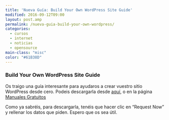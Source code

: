 ```yaml
---
title: 'Nueva Guía: Build Your Own WordPress Site Guide'
modified: 2016-09-12T09:00
layout: post.amp
permalink: /nueva-guia-build-your-own-wordpress/
categories:
  - cursos
  - internet
  - noticias
  - opensource
main-class: "misc"
color: "#61B38D"
---
```


<figure>
    <amp-img on="tap:lightbox1" role="button" tabindex="0" layout="responsive" src="http://img.tradepub.com/free/w_make09/images/w_make09c8w.jpg" alt="{{ title }}" title="{{ title }}" width="1200" height="630"></amp-img>
</figure>

### **Build Your Own WordPress Site Guide**

Os traigo una guía interesante para ayudaros a crear vuestro sitio WordPress desde cero. Podeis descargarla desde [aquí][2], o en la página [Manuales Gratuitos][3]

Como ya sabréis, para descargarla, tenéis que hacer clic en &#8220;Request Now&#8221; y rellenar los datos que piden. Espero que os sea útil.


 [2]: http://bashyc-blogspot.tradepub.com/c/pubRD.mpl?sr=oc&_t=oc:&qf=w_make09
 [3]: https://elbauldelprogramador.com/manuales-gratuitos/
